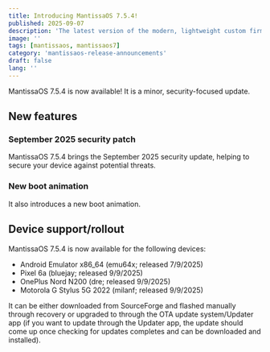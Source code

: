 ```yaml
---
title: Introducing MantissaOS 7.5.4!
published: 2025-09-07
description: 'The latest version of the modern, lightweight custom firmware comes packed with new features and optimizations!'
image: ''
tags: [mantissaos, mantissaos7]
category: 'mantissaos-release-announcements'
draft: false 
lang: ''
---
```

MantissaOS 7.5.4 is now available!
It is a minor, security-focused update.

## New features
### September 2025 security patch
MantissaOS 7.5.4 brings the September 2025 security update, helping to secure your device against potential threats.
### New boot animation
It also introduces a new boot animation.
## Device support/rollout
MantissaOS 7.5.4 is now available for the following devices:

- Android Emulator x86_64 (emu64x; released 7/9/2025)
- Pixel 6a (bluejay; released 9/9/2025)
- OnePlus Nord N200 (dre; released 9/9/2025)
- Motorola G Stylus 5G 2022 (milanf; released 9/9/2025)

It can be either downloaded from SourceForge and flashed manually through recovery or upgraded to through the OTA update system/Updater app (if you want to update through the Updater app, the update should come up once checking for updates completes and can be downloaded and installed).